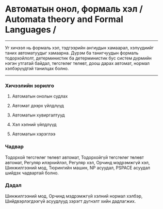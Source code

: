 # Автоматын онол, формаль хэл / Automata theory and Formal Languages /

--------------------------------

Уг хичээл нь формаль хэл, тэдгээрийн ангиудын хамаарал, хэлүүдиийг таних автоматуудыг хамаарна. Дүрэм ба танигчуудын формаль тодорхойлолт, детерминистик ба детерминистик бус систем дүрмийн нэгэн утгатай байдал, төгсгөлөг төлөвт, доош дарах автомат, нормал хэлбэрүүдтэй танилцах болно.

---------------------------------

### Хичээлийн зорилго

1. Автоматын онолын судлах

2. Автомат дээрх үйлдлүүд

3. Автоматын хувиргалтууд

4. Хэл хэлний үйлдлүүд

5. Автоматын хэрэглээ

### Чадвар

Тодорхой төгсгөлөг төлөвт автомат, Тодорхойгүй төгсгөлөг төлөвт автомат, Регуляр илэрхийлэл, Регуляр хэл, Орчинд мэдрэмжгүй хэл, Шинжилгээний мод, Тюрингийн машин, NP асуудал, PSPACE асуудал шийдэх чадвартай болно.

### Дадал

Шинжилгээний мод, Орчинд мэдрэмжгүй хэлний нормал хэлбэр, Шийдвэрлэгдээгүй асуудлууд зэрэгт дүгнэлт хийн дадлагжих.
